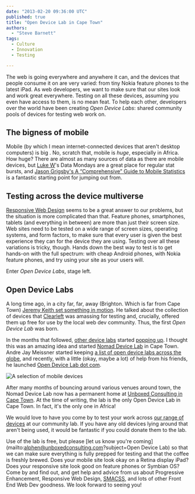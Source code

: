 ```yaml
---
date: "2013-02-20 09:36:00 UTC"
published: true
title: "Open Device Lab in Cape Town"
authors:
  - "Steve Barnett"
tags:
  - Culture
  - Innovation
  - Testing

---
```


The web is going everywhere and anywhere it can, and the devices that people consume it on are very varied: from tiny Nokia feature phones to the latest iPad. As web developers, we want to make sure that our sites look and work great everywhere. Testing on all these devices, assuming you even have access to them, is no mean feat. To help each other, developers over the world have been creating *Open Device Labs*: shared community pools of devices for testing web work on.

## The bigness of mobile

Mobile (by which I mean internet-connected devices that aren't desktop computers) is big . No, scratch that, mobile is *huge*, especially in Africa. How huge? There are almost as many sources of data as there are mobile devices, but [Luke W](http://www.lukew.com/)'s Data Mondays are a great place for regular stat bursts, and [Jason Grigsby's A “Comprehensive” Guide to Mobile Statistics](http://blog.cloudfour.com/a-comprehensive-guide-to-mobile-statistics/) is a fantastic starting point for jumping out from.

## Testing across the device multiverse

[Responsive Web Design](http://alistapart.com/article/responsive-web-design) seems to be a great answer to our problems, but the situation is more complicated than that. Feature phones, smartphones, tablets (and everything in between) are more than just their screen size. Web sites need to be tested on a wide range of screen sizes, operating systems, and form factors, to make sure that every user is given the best experience they can for the device they are using. Testing over all these variations is tricky, though. Hands down the best way to test is to get hands-on with the full spectrum: with cheap Android phones, with Nokia feature phones, and try using your site as your users will.

Enter _Open Device Labs_, stage left.

## Open Device Labs

A long time ago, in a city far, far, away (Brighton. Which is far from Cape Town) [Jeremy Keith set something in motion](http://adactio.com/journal/5433/). He talked about the collection of devices that [Clearleft](http://clearleft.com/) was amassing for testing and, crucially, offered them up free for use by the local web dev community. Thus, the first _Open Device Lab_ was born.

In the months that followed, [other device labs](http://adactio.com/journal/5622/) started [popping up](http://adactio.com/journal/5767/). I thought this was an amazing idea and started  [Nomad Device Lab](http://devicelab.co.za/) in Cape Town. Andre Jay Meissner started keeping [a list of open device labs across the globe](http://klick-ass.com/awesomeness/avoid-the-tamagotchis-a-list-of-open-device-labs/), and recently, with a little (okay, maybe a lot) of help from his friends, he launched [Open Device Lab dot com](http://opendevicelab.com/).

<img src="https://s3-eu-west-1.amazonaws.com/unboxed-web-images/2e6613f3c4f3415f5abfa23ad772f2fa.jpg" alt="A selection of mobile devices" />

After many months of bouncing around various venues around town, the Nomad Device Lab now has a permanent home at [Unboxed Consulting in Cape Town](/contact). At the time of writing, the lab is the only Open Device Lab in Cape Town. In fact, it's the only one in Africa!

We would love to have you come by to test your work across [our range of devices](http://devicelab.co.za/the-lab.php#devicesinthelab) at our community lab. If you have any old devices lying around that aren't being used, it would be fantastic if you could donate them to the lab.

Use of the lab is free, but please [let us know you're coming](mailto:alphen@unboxedconsulting.com?subject=Open Device Lab) so that we can make sure everything is fully prepped for testing and that the coffee is freshly brewed. Does your mobile site look okay on a Retina display iPad? Does your responsive site look good on feature phones or Symbian OS? Come by and find out, and get help and advice from us about Progressive Enhancement, Responsive Web Design, [SMACSS](http://www.smacss.com/), and lots of other Front End Web Dev goodness. We look forward to seeing you!
